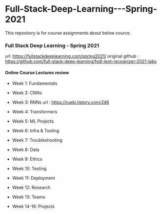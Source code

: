# Full-Stack-Deep-Learning---Spring-2021

This repository is for course assignments about below cource.

### Full Stack Deep Learning - Spring 2021
url :https://fullstackdeeplearning.com/spring2021/
original github : https://github.com/full-stack-deep-learning/fsdl-text-recognizer-2021-labs

#### Online Course Lectures review

* Week 1: Fundamentals

* Week 2: CNNs

* Week 3: RNNs
  url : https://rueki.tistory.com/246
* Week 4: Transformers

* Week 5: ML Projects

* Week 6: Infra & Tooling

* Week 7: Troubleshooting

* Week 8: Data

* Week 9: Ethics

* Week 10: Testing

* Week 11: Deployment

* Week 12: Research

* Week 13: Teams

* Week 14-16: Projects
